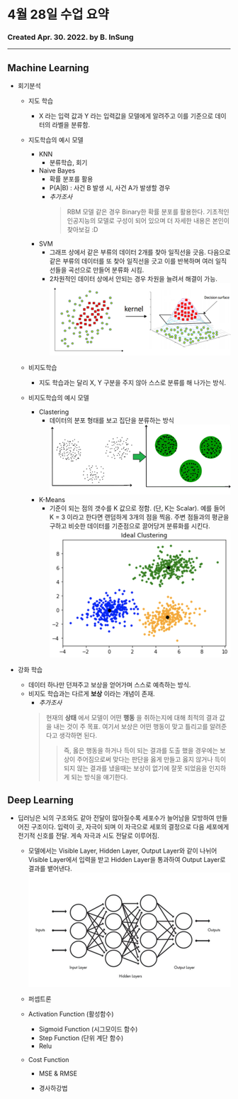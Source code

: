 # 4월 28일 수업 요약
### Created Apr. 30. 2022. by B. InSung
---
## Machine Learning

- 회기분석
    - 지도 학습
        - X 라는 입력 값과 Y 라는 입력값을 모델에게 알려주고 이를 기준으로 데이터의 라벨을 분류함.

    - 지도학습의 예시 모델
        - KNN
            - 분류학습, 회기
        - Naive Bayes
            - 확률 분포를 활용
            - P(A|B) : 사건 B 발생 시, 사건 A가 발생할 경우
            - *추가조사*
                > RBM 모델 같은 경우 Binary한 확률 분포를 활용한다. 기초적인 인공지능의 모델로 구성이 되어 있으며 더 자세한 내용은 본인이 찾아보길 :D
        - SVM
            - 그래프 상에서 같은 부류의 데이터 2개를 찾아 일직선을 긋음. 다음으로 같은 부류의 데이터를 또 찾아 일직선을 긋고 이를 반복하며 여러 일직선들을 곡선으로 만들어 분류화 시킴.
            - 2차원적인 데이터 상에서 안되는 경우 차원을 늘려서 해결이 가능.
            ![SVM Figure](./img/svm_fig.png)

    - 비지도학습
        - 지도 학습과는 달리 X, Y 구분을 주지 않아 스스로 분류를 해 나가는 방식.
    
    - 비지도학습의 예시 모델
        - Clastering
            - 데이터의 분포 형태를 보고 집단을 분류하는 방식
            ![Clastering figure](./img/clastering_fig.jpg)
        - K-Means
            - 기준이 되는 점의 갯수를 K 값으로 정함. (단, K는 Scalar). 예를 들어 K = 3 이라고 한다면 랜덤하게 3개의 점을 찍음. 주변 점들과의 평균을 구하고 비슷한 데이터를 기준점으로 끌어당겨 분류화를 시킨다.
            ![K-Means figure](./img/k_means.png)

- 강화 학습
    - 데이터 하나만 던져주고 보상을 얻어가며 스스로 예측하는 방식.
    - 비지도 학습과는 다르게 __보상__ 이라는 개념이 존재.
        - *추가조사*
        > 현재의 __상태__ 에서 모델이 어떤 __행동__ 을 취하는지에 대해 최적의 결과 값을 내는 것이 주 목표. 여기서 보상은 어떤 행동이 맞고 틀리고를 알려준다고 생각하면 된다. 
        >> 즉, 옳은 행동을 하거나 득이 되는 결과를 도출 했을 경우에는 보상이 주어짐으로써 맞다는 판단을 옳게 만들고 옳지 않거나 득이 되지 않는 결과를 냈을때는 보상이 없기에 잘못 되었음을 인지하게 되는 방식을 얘기한다.

## Deep Learning
- 딥러닝은 뇌의 구조와도 같아 전달이 많아질수록 세포수가 늘어남을 모방하여 만들어진 구조이다. 입력이 곳, 자극이 되며 이 자극으로 세포의 결정으로 다음 세포에게 전기적 신호를 전달. 게속 자극과 시도 전달로 이루어짐. 
    - 모델에서는 Visible Layer, Hidden Layer, Output Layer와 같이 나뉘어 Visible Layer에서 입력을 받고 Hidden Layer을 통과하여 Output Layer로 결과를 뱉어낸다. 
    ![Deep Learning figure 1](./img/deep_learning_fig1.png)

    - 퍼셉트론 
    - Activation Function (활성함수)
        - Sigmoid Function (시그모이드 함수)
        - Step Function (단위 계단 함수)
        - Relu
    - Cost Function
        - MSE & RMSE
        
        - 경사하강법